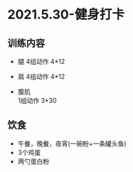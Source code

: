 # 2021.5.30-健身打卡
## 训练内容
- 腿 
4组动作 4*12
- 肩
4组动作 4*12

- 腹肌  
1组动作 3*30
## 饮食
- 午餐，晚餐，夜宵(一碗粉+一条罐头鱼)
- 3个鸡蛋
- 两勺蛋白粉